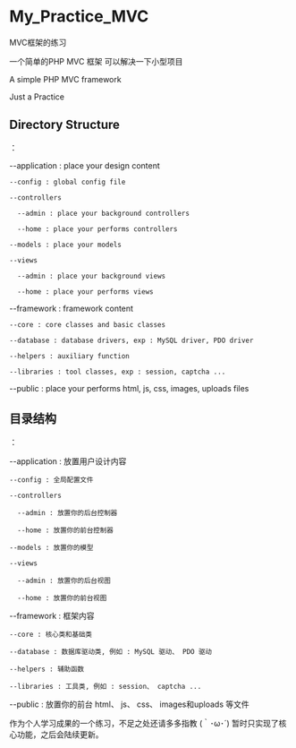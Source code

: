 # My_Practice_MVC

MVC框架的练习

一个简单的PHP MVC 框架
可以解决一下小型项目

A simple PHP MVC framework

Just a Practice



<h2>Directory Structure</h2> ： 

--application : place your design content
  
    --config : global config file
    
    --controllers
    
      --admin : place your background controllers
      
      --home : place your performs controllers
      
    --models : place your models
    
    --views
    
      --admin : place your background views
      
      --home : place your performs views
      
--framework : framework content 
  
    --core : core classes and basic classes 
    
    --database : database drivers, exp : MySQL driver, PDO driver
    
    --helpers : auxiliary function
    
    --libraries : tool classes, exp : session, captcha ...
    
--public : place your performs html, js, css, images, uploads files
  
  
  
<h2>目录结构</h2> ： 

--application : 放置用户设计内容
  
    --config : 全局配置文件
    
    --controllers
    
      --admin : 放置你的后台控制器
      
      --home : 放置你的前台控制器
      
    --models : 放置你的模型
    
    --views
    
      --admin : 放置你的后台视图
      
      --home : 放置你的前台视图
      
--framework : 框架内容 
  
    --core : 核心类和基础类 
    
    --database : 数据库驱动类, 例如 : MySQL 驱动、 PDO 驱动
    
    --helpers : 辅助函数
    
    --libraries : 工具类, 例如 : session、 captcha ...
    
--public : 放置你的前台 html、 js、 css、 images和uploads 等文件
  
  
  作为个人学习成果的一个练习，不足之处还请多多指教 (｀･ω･´) 
  暂时只实现了核心功能，之后会陆续更新。
  
  
